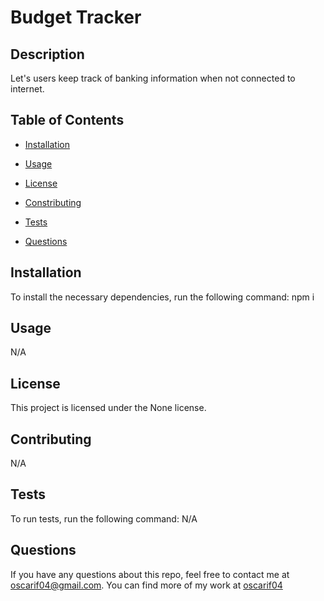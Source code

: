   # Budget Tracker

  ## Description

  Let's users keep track of banking information when not connected to internet.

  ## Table of Contents

  * [Installation](#dependencies)

  * [Usage](#usage)

  * [License](#license)

  * [Constributing](#contribution)

  * [Tests](#tests)

  * [Questions](#questions)

  ## Installation

  To install the necessary dependencies, run the following command:
  npm i

  ## Usage 

  N/A

  ## License

  This project is licensed under the None license.

  ## Contributing

  N/A

  ## Tests

  To run tests, run the following command:
  N/A

  ## Questions

  If you have any questions about this repo, feel free to contact me at oscarif04@gmail.com. You can find more of my work at [oscarif04](github.com/oscarif04)
